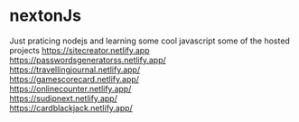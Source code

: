 # nextonJs
Just praticing nodejs and learning some cool javascript
some of the hosted projects
https://sitecreator.netlify.app<br>
https://passwordsgeneratorss.netlify.app/<br>
https://travellingjournal.netlify.app/<br>
https://gamescorecard.netlify.app/<br>
https://onlinecounter.netlify.app/<br>
https://sudipnext.netlify.app/<br>
https://cardblackjack.netlify.app/<br>